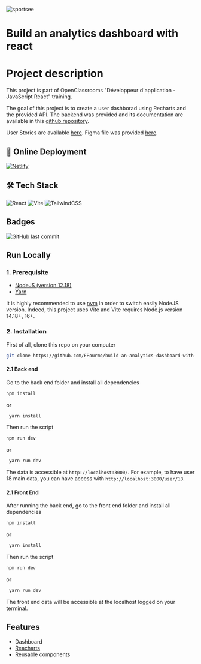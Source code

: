 
![sportsee](https://user-images.githubusercontent.com/94918200/211210073-916ee258-c73c-4acd-866d-87c8a37b39ac.PNG)

# Build an analytics dashboard with react


# Project description

This project is part of OpenClassrooms "Développeur d'application - JavaScript React" training.

The goal of this project is to create a user dashborad using Recharts and the provided API. The backend was provided and its documentation are available in this [github repository](https://github.com/OpenClassrooms-Student-Center/P9-front-end-dashboard.git). 

User Stories are available [here](https://www.notion.so/Tableau-de-bord-SportSee-6686aa4b5f44417881a4884c9af5669e).
Figma file was provided [here](https://www.figma.com/file/BMomGVZqLZb811mDMShpLu/UI-design-Sportify-FR?node-id=0%3A1&t=33wc0ZstcO8MvoO8-0).




## 🔗 Online Deployment 

[![Netlify](https://img.shields.io/badge/netlify-%23000000.svg?style=for-the-badge&logo=netlify&logoColor=#00C7B7)](https://sportsee-site-ep.netlify.app/)

## 🛠 Tech Stack
![React](https://img.shields.io/badge/react-%2320232a.svg?style=for-the-badge&logo=react&logoColor=%2361DAFB)
![Vite](https://img.shields.io/badge/vite-%23646CFF.svg?style=for-the-badge&logo=vite&logoColor=white)
![TailwindCSS](https://img.shields.io/badge/tailwindcss-%2338B2AC.svg?style=for-the-badge&logo=tailwind-css&logoColor=white)

## Badges
![GitHub last commit](https://img.shields.io/github/last-commit/EPourmo/build-an-analytics-dashboard-with-react?style=plastic)

## Run Locally
### 1. Prerequisite
- [NodeJS (version 12.18)](https://nodejs.org/en/)
- [Yarn](https://yarnpkg.com/)

It is highly recommended to use [nvm](https://github.com/nvm-sh/nvm) in order to switch easily NodeJS version. Indeed, this project uses Vite and Vite requires Node.js version 14.18+, 16+.


### 2. Installation
First of all, clone this repo on your computer
```bash
git clone https://github.com/EPourmo/build-an-analytics-dashboard-with-react.git
```
#### 2.1 Back end
Go to the back end folder and install all dependencies
```bash
npm install
```
or

```bash
 yarn install
```

Then run the script

```bash
npm run dev
```
or

```bash
 yarn run dev
```


The data is accessible at `http://localhost:3000/`. For example, to have user 18 main data, you can have access with `http://localhost:3000/user/18`.

#### 2.1 Front End
After running the back end, go to the front end folder and install all dependencies

```bash
npm install
```
or

```bash
 yarn install
```

Then run the script

```bash
npm run dev
```
or

```bash
 yarn run dev
```

The front end data will be accessible at the localhost logged on your terminal.


## Features

- Dashboard
- [Reacharts](https://recharts.org/en-US/)
- Reusable components
